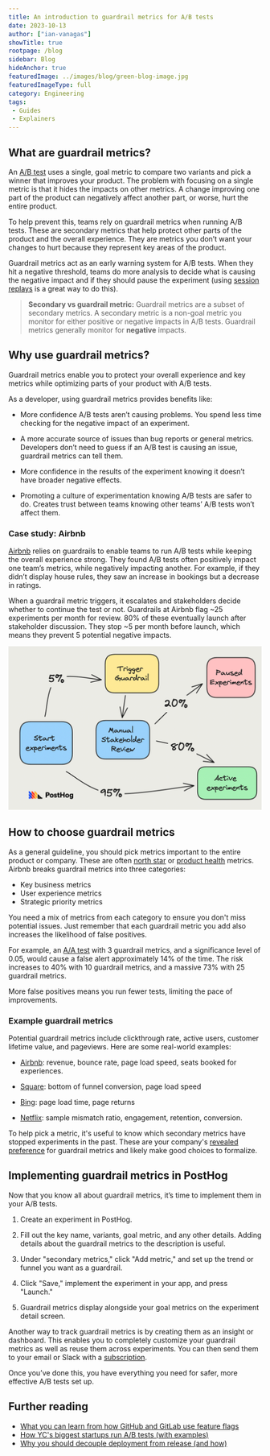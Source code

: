 ```yaml
---
title: An introduction to guardrail metrics for A/B tests
date: 2023-10-13
author: ["ian-vanagas"]
showTitle: true
rootpage: /blog
sidebar: Blog
hideAnchor: true
featuredImage: ../images/blog/green-blog-image.jpg
featuredImageType: full
category: Engineering
tags:
 - Guides
 - Explainers
---
```


## What are guardrail metrics?

An [A/B test](/blog/ab-testing-guide-for-engineers) uses a single, goal metric to compare two variants and pick a winner that improves your product. The problem with focusing on a single metric is that it hides the impacts on other metrics. A change improving one part of the product can negatively affect another part, or worse, hurt the entire product.

To help prevent this, teams rely on guardrail metrics when running A/B tests. These are secondary metrics that help protect other parts of the product and the overall experience. They are metrics you don’t want your changes to hurt because they represent key areas of the product.

Guardrail metrics act as an early warning system for A/B tests. When they hit a negative threshold, teams do more analysis to decide what is causing the negative impact and if they should pause the experiment (using [session replays](/tutorials/explore-insights-session-recordings) is a great way to do this).

> **Secondary vs guardrail metric:** Guardrail metrics are a subset of secondary metrics. A secondary metric is a non-goal metric you monitor for either positive or negative impacts in A/B tests. Guardrail metrics generally monitor for **negative** impacts.

## Why use guardrail metrics?

Guardrail metrics enable you to protect your overall experience and key metrics while optimizing parts of your product with A/B tests.

As a developer, using guardrail metrics provides benefits like:

- More confidence A/B tests aren’t causing problems. You spend less time checking for the negative impact of an experiment.

- A more accurate source of issues than bug reports or general metrics. Developers don’t need to guess if an A/B test is causing an issue, guardrail metrics can tell them.

- More confidence in the results of the experiment knowing it doesn’t have broader negative effects.

- Promoting a culture of experimentation knowing A/B tests are safer to do. Creates trust between teams knowing other teams’ A/B tests won’t affect them.

### Case study: Airbnb

[Airbnb](https://medium.com/airbnb-engineering/designing-experimentation-guardrails-ed6a976ec669) relies on guardrails to enable teams to run A/B tests while keeping the overall experience strong. They found A/B tests often positively impact one team’s metrics, while negatively impacting another. For example, if they didn’t display house rules, they saw an increase in bookings but a decrease in ratings.

When a guardrail metric triggers, it escalates and stakeholders decide whether to continue the test or not. Guardrails at Airbnb flag ~25 experiments per month for review. 80% of these eventually launch after stakeholder discussion. They stop ~5 per month before launch, which means they prevent 5 potential negative impacts.

![](../images/blog/guardrail-metrics/trigger.png)

## How to choose guardrail metrics

As a general guideline, you should pick metrics important to the entire product or company. These are often [north star](/blog/north-star-metrics) or [product health](/blog/product-health-metrics) metrics. Airbnb breaks guardrail metrics into three categories:

- Key business metrics
- User experience metrics
- Strategic priority metrics

You need a mix of metrics from each category to ensure you don't miss potential issues. Just remember that each guardrail metric you add also increases the likelihood of false positives. 

For example, an [A/A test](/tutorials/aa-testing) with 3 guardrail metrics, and a significance level of 0.05, would cause a false alert approximately 14% of the time. The risk increases to 40% with 10 guardrail metrics, and a massive 73% with 25 guardrail metrics.

More false positives means you run fewer tests, limiting the pace of improvements. 

### Example guardrail metrics

Potential guardrail metrics include clickthrough rate, active users, customer lifetime value, and pageviews. Here are some real-world examples:

- [Airbnb](https://medium.com/airbnb-engineering/designing-experimentation-guardrails-ed6a976ec669): revenue, bounce rate, page load speed, seats booked for experiences.

- [Square](https://developer.squareup.com/blog/lessons-learned-from-running-web-experiments/): bottom of funnel conversion, page load speed

- [Bing](https://exp-platform.com/Documents/2017-08%20KDDMetricInterpretationPitfalls.pdf): page load time, page returns

- [Netflix](https://www.adventuresinwhy.com/pdf/beyond_ab_testing.pdf): sample mismatch ratio, engagement, retention, conversion.

To help pick a metric, it's useful to know which secondary metrics have stopped experiments in the past. These are your company's [revealed preference](https://en.wikipedia.org/wiki/Revealed_preference) for guardrail metrics and likely make good choices to formalize.

##  Implementing guardrail metrics in PostHog

Now that you know all about guardrail metrics, it’s time to implement them in your A/B tests. 

1. Create an experiment in PostHog.

2. Fill out the key name, variants, goal metric, and any other details. Adding details about the guardrail metrics to the description is useful.

3. Under "secondary metrics," click "Add metric," and set up the trend or funnel you want as a guardrail. 

4. Click "Save," implement the experiment in your app, and press "Launch."

5. Guardrail metrics display alongside your goal metrics on the experiment detail screen.

Another way to track guardrail metrics is by creating them as an insight or dashboard. This enables you to completely customize your guardrail metrics as well as reuse them across experiments. You can then send them to your email or Slack with a [subscription](/docs/product-analytics/subscriptions). 

Once you’ve done this, you have everything you need for safer, more effective A/B tests set up.

## Further reading

- [What you can learn from how GitHub and GitLab use feature flags](/blog/github-gitlab-feature-flags)
- [How YC's biggest startups run A/B tests (with examples)](/blog/ab-testing-examples)
- [Why you should decouple deployment from release (and how)](/blog/decouple-deployment-from-release)